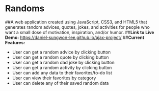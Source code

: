 # Randoms
##A web application created using JavaScript, CSS3, and HTML5 that generates random advices, quotes, jokes, and activities for people who want a small dose of motivation, inspiration, and/or humor.
##**Link to Live Demo:** https://daniel-sungwon-lee.github.io/ajax-project/
##**Current Features:**
* User can get a random advice by clicking button
* User can get a random quote by clicking button
* User can get a random dad joke by clicking button
* User can get a random activity by clicking button
* User can add any data to their favorites/to-do list
* User can view their favorites by category
* User can delete any of their saved random data
